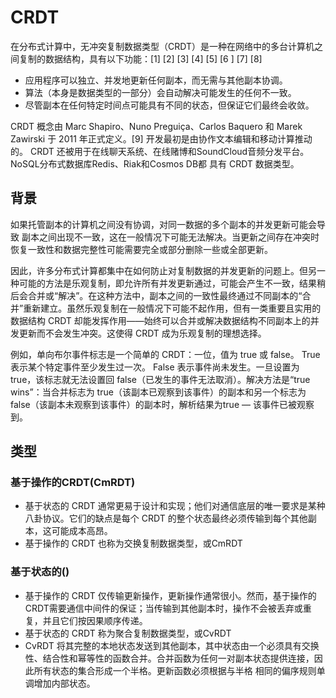 # CRDT

在分布式计算中，无冲突复制数据类型（CRDT）是一种在网络中的多台计算机之间复制的数据结构，具有以下功能：[1] [2] [3] [4] [5] [6 ] [7] [8]

- 应用程序可以独立、并发地更新任何副本，而无需与其他副本协调。
- 算法（本身是数据类型的一部分）会自动解决可能发生的任何不一致。
- 尽管副本在任何特定时间点可能具有不同的状态，但保证它们最终会收敛。

CRDT 概念由 Marc Shapiro、Nuno Preguiça、Carlos Baquero 和 Marek Zawirski 于 2011 年正式定义。[9] 开发最初是由协作文本编辑和移动计算推动的。 CRDT 还被用于在线聊天系统、在线赌博和SoundCloud音频分发平台。 NoSQL分布式数据库Redis、Riak和Cosmos DB都 具有 CRDT 数据类型。

## 背景
如果托管副本的计算机之间没有协调，对同一数据的多个副本的并发更新可能会导致 副本之间出现不一致，这在一般情况下可能无法解决。当更新之间存在冲突时恢复一致性和数据完整性可能需要完全或部分删除一些或全部更新。

因此，许多分布式计算都集中在如何防止对复制数据的并发更新的问题上。但另一种可能的方法是乐观复制，即允许所有并发更新通过，可能会产生不一致，结果稍后会合并或“解决”。在这种方法中，副本之间的一致性最终通过不同副本的“合并”重新建立。虽然乐观复制在一般情况下可能不起作用，但有一类重要且实用的数据结构 CRDT 却能发挥作用——始终可以合并或解决数据结构不同副本上的并发更新而不会发生冲突。这使得 CRDT 成为乐观复制的理想选择。

例如，单向布尔事件标志是一个简单的 CRDT：一位，值为 true 或 false。 True 表示某个特定事件至少发生过一次。 False 表示事件尚未发生。一旦设置为 true，该标志就无法设置回 false（已发生的事件无法取消）。解决方法是“true wins”：当合并标志为 true（该副本已观察到该事件）的副本和另一个标志为 false（该副本未观察到该事件）的副本时，解析结果为true — 该事件已被观察到。


## 类型

### 基于操作的CRDT(CmRDT)
- 基于状态的 CRDT 通常更易于设计和实现；他们对通信底层的唯一要求是某种八卦协议。它们的缺点是每个 CRDT 的整个状态最终必须传输到每个其他副本，这可能成本高昂。
- 基于操作的 CRDT 也称为交换复制数据类型，或CmRDT
### 基于状态的()
- 基于操作的 CRDT 仅传输更新操作，更新操作通常很小。然而，基于操作的CRDT需要通信中间件的保证；当传输到其他副本时，操作不会被丢弃或重复，并且它们按因果顺序传递。
- 基于状态的 CRDT 称为聚合复制数据类型，或CvRDT
- CvRDT 将其完整的本地状态发送到其他副本，其中状态由一个必须具有交换性、结合性和幂等性的函数合并。合并函数为任何一对副本状态提供连接，因此所有状态的集合形成一个半格。更新函数必须根据与半格 相同的偏序规则单调增加内部状态。